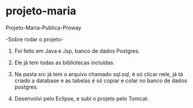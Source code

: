 # projeto-maria
Projeto-Maria-Publica-Proway

-Sobre rodar o projeto-

1. Foi feito em Java e Jsp, banco de dados Postgres.

2. Ele já tem todas as bibliotecas incluídas.

3. Na pasta src já tem o arquivo chamado sql.sql, é só clicar nele, já tá criado a database e as tabelas é só copiar e colar no banco de dados postgres.

4. Desenvolvi pelo Eclipse, e subi o projeto pelo Tomcat.
